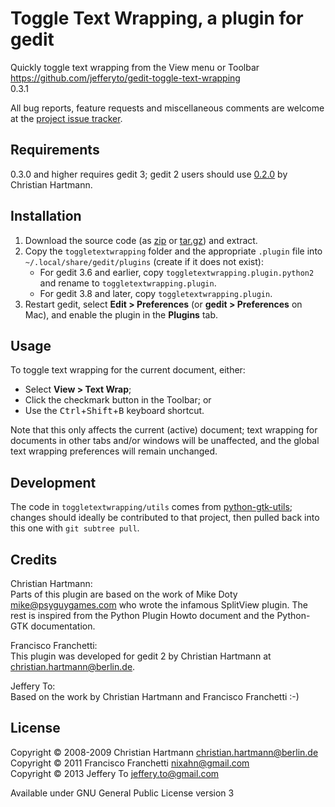 # Toggle Text Wrapping, a plugin for gedit #

Quickly toggle text wrapping from the View menu or Toolbar  
<https://github.com/jefferyto/gedit-toggle-text-wrapping>  
0.3.1

All bug reports, feature requests and miscellaneous comments are welcome
at the [project issue tracker][].

## Requirements ##

0.3.0 and higher requires gedit 3; gedit 2 users should use [0.2.0][] by
Christian Hartmann.

## Installation ##

1.  Download the source code (as [zip][] or [tar.gz][]) and extract.
2.  Copy the `toggletextwrapping` folder and the appropriate `.plugin`
    file into `~/.local/share/gedit/plugins` (create if it does not
    exist):
    *   For gedit 3.6 and earlier, copy
        `toggletextwrapping.plugin.python2` and rename to
        `toggletextwrapping.plugin`.
    *   For gedit 3.8 and later, copy `toggletextwrapping.plugin`.
3.  Restart gedit, select **Edit > Preferences** (or
    **gedit > Preferences** on Mac), and enable the plugin in the
    **Plugins** tab.

## Usage ##

To toggle text wrapping for the current document, either:

*   Select **View > Text Wrap**;
*   Click the checkmark button in the Toolbar; or
*   Use the <kbd>Ctrl</kbd>+<kbd>Shift</kbd>+<kbd>B</kbd> keyboard
    shortcut.

Note that this only affects the current (active) document; text wrapping
for documents in other tabs and/or windows will be unaffected, and the
global text wrapping preferences will remain unchanged.

## Development ##

The code in `toggletextwrapping/utils` comes from [python-gtk-utils][];
changes should ideally be contributed to that project, then pulled back
into this one with `git subtree pull`.

## Credits ##

Christian Hartmann:  
Parts of this plugin are based on the work of Mike Doty <mike@psyguygames.com>
who wrote the infamous SplitView plugin. The rest is inspired from the Python
Plugin Howto document and the Python-GTK documentation.

Francisco Franchetti:  
This plugin was developed for gedit 2 by Christian Hartmann at <christian.hartmann@berlin.de>.

Jeffery To:  
Based on the work by Christian Hartmann and Francisco Franchetti :-)

## License ##

Copyright &copy; 2008-2009 Christian Hartmann <christian.hartmann@berlin.de>  
Copyright &copy; 2011 Francisco Franchetti <nixahn@gmail.com>  
Copyright &copy; 2013 Jeffery To <jeffery.to@gmail.com>

Available under GNU General Public License version 3


[project issue tracker]: https://github.com/jefferyto/gedit-toggle-text-wrapping/issues
[zip]: https://github.com/jefferyto/gedit-toggle-text-wrapping/archive/master.zip
[tar.gz]: https://github.com/jefferyto/gedit-toggle-text-wrapping/archive/master.tar.gz
[0.2.0]: http://hartmann-it-design.de/gedit/TextWrap/index.html
[python-gtk-utils]: https://github.com/jefferyto/python-gtk-utils
